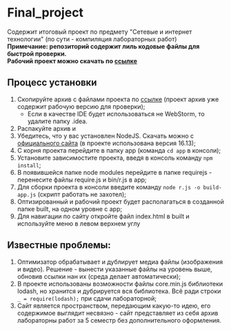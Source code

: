 # Final_project  
Содержит итоговый проект по предмету "Сетевые и интернет технологии" (по сути - компиляция лабораторных работ)  
**Примечание: репозиторий содержит лиль кодовые файлы для быстрой проверки.  
Рабочий проект можно скачать по [ссылке](https://disk.yandex.ru/d/6-OANloULZK-2A)**  
## Процесс установки  
1. Скопируйте архив с файлами проекта по [ссылке](https://disk.yandex.ru/d/6-OANloULZK-2A) (проект архив уже содержит рабочую версию для проверки);
    + Если в качестве IDE будет использоваться не WebStorm, то удалите папку .idea.
2. Распакуйте архив и
3. Убедитесь, что у вас установлен NodeJS. Скачать можно с [официального сайта](https://nodejs.org/ru/) (в проекте использована версия 16.13);
4. С корня проекта перейдите в папку app (команда `cd app` в консоли);
5. Установите зависимостите проекта, введя в консоль команду `npm install`;
6. В появившейся папке node modules перейдите в папке requirejs - перенесите файлы require.js и bin/r.js в app;
7. Для сборки проекта в консоли введите команду `node r.js -o build-app.js` (скрипт работать не захотел);
8. Оптизированный и рабочий проект будет располагаться в созданной папке built, на одном уровне с app;
9. Для навигации по сайту откройте файл index.html в built и используйте меню в левом верхнем углу 
   
## Известные проблемы:
1. Оптимизатор обрабатывает и дублирует медиа файлы (изображения и видео). Решение - вынести указанные файлы на уровень выше, обновив ссылки нан их (среда делает автоматически);  
2. В проекте использованы возможности файлы core.min.js библиотеки lodash, но хранится и дубрируется вся библиотека. Всё ради строки `_ = require(lodash);` при сдачи лабораторной;
3. Сайт является пространством, передающим какую-то идею, его содержимое выглядит несвязно - сайт представляет из себя архив лабораторны работ за 5 семестр без дополнительного оформления.
